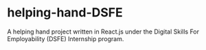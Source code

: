 # helping-hand-DSFE
A helping hand project written in React.js under the Digital Skills For Employability (DSFE) Internship program.
